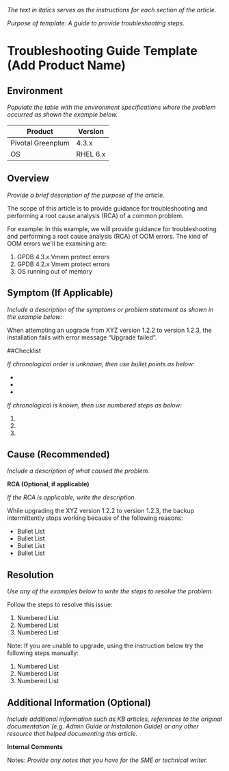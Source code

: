 *The text in italics serves as the instructions for each section of the article.*

*Purpose of template: A guide to provide troubleshooting steps.*


# Troubleshooting Guide Template (Add Product Name)

## Environment 

*Populate the table with the environment specifications where the problem occurred as shown the example below.*

Product | Version
--------|---------
Pivotal Greenplum | 4.3.x
OS | RHEL 6.x
	 
## Overview

*Provide a brief description of the purpose of the article.*

The scope of this article is to provide guidance for troubleshooting and performing a root cause analysis (RCA) of a common problem.

For example: In this example, we will provide guidance for troubleshooting and performing a root cause analysis (RCA) of OOM errors. The kind of OOM errors we'll be examining are:

1.	GPDB 4.3.x Vmem protect errors
2.	GPDB 4.2.x Vmem protect errors
3.	OS running out of memory
 
## Symptom (If Applicable)

*Include a description of the symptoms or problem statement as shown in the example below:*

When attempting an upgrade from XYZ version 1.2.2 to version 1.2.3, the installation fails with error message “Upgrade failed”.
 
##Checklist

*If chronological order is unknown, then use bullet points as below:*

*	
*	
*	 

*If chronological is known, then use numbered steps as below:*

1.	
2.	
3.	 

## Cause (Recommended)

*Include a description of what caused the problem.*

**RCA (Optional, if applicable)**

*If the RCA is applicable, write the description.*

While upgrading the XYZ version 1.2.2 to version 1.2.3, the backup intermittently stops working because of the following reasons:

*	Bullet List
*	Bullet List
*	Bullet List
*	Bullet List

## Resolution

*Use any of the examples below to write the steps to resolve the problem.*

Follow the steps to resolve this issue:

1.	Numbered List
2.	Numbered List
3.	Numbered List

Note: If you are unable to upgrade, using the instruction below try the following steps manually:

1.	Numbered List
2.	Numbered List
3.	Numbered List

## Additional Information (Optional)

*Include additional information such as KB articles, references to the original documentation (e.g. Admin Guide or Installation Guide) or any other resource that helped documenting this article.*

**Internal Comments**

Notes: *Provide any notes that you have for the SME or technical writer.*


